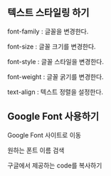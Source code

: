 ## 텍스트 스타일링 하기

font-family : 글꼴을 변경한다.

font-size : 글꼴 크기를 변경한다.

font-style : 글꼴 스타일을 변경한다.

font-weight : 글꼴 굵기를 변경한다.

text-align : 텍스트 정렬을 설정한다.

## Google Font 사용하기

Google Font 사이트로 이동

원하는 폰트 이름 검색

구글에서 제공하는 code를 복사하기